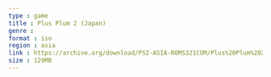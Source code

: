 ```yaml
---
type : game
title : Plus Plum 2 (Japan)
genre : 
format : iso
region : asia
link : https://archive.org/download/PS2-ASIA-ROMS321COM/Plus%20Plum%202%20%28Japan%29.7z
size : 129MB
---
```

